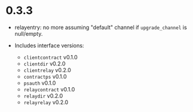 # 0.3.3

- relayentry: no more assuming "default" channel if `upgrade_channel` is
  null/empty.

- Includes interface versions:
    - `clientcontract` v0.1.0
    - `clientdir` v0.2.0
    - `clientrelay` v0.2.0
    - `contractps` v0.1.0
    - `psauth` v0.1.0
    - `relaycontract` v0.1.0
    - `relaydir` v0.2.0
    - `relayrelay` v0.2.0
